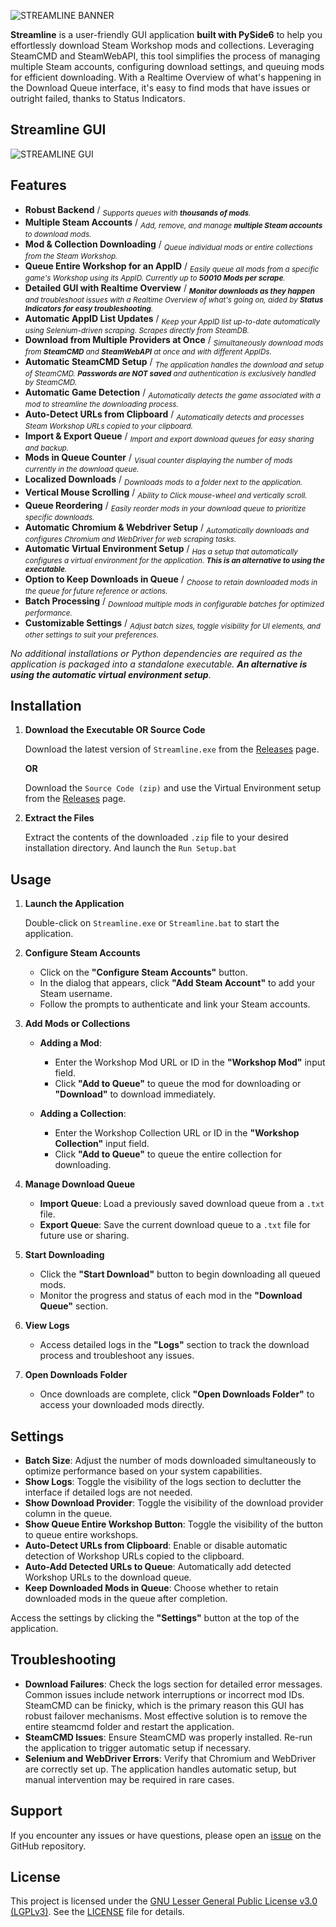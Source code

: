 ![STREAMLINE BANNER](https://github.com/user-attachments/assets/bd9cfce7-dde0-469a-8208-7caa8b9fb91a)

**Streamline** is a user-friendly GUI application **built with PySide6** to help you effortlessly download Steam Workshop mods and collections. Leveraging SteamCMD and SteamWebAPI, this tool simplifies the process of managing multiple Steam accounts, configuring download settings, and queuing mods for efficient downloading. With a Realtime Overview of what's happening in the Download Queue interface, it's easy to find mods that have issues or outright failed, thanks to Status Indicators.

## Streamline GUI
![STREAMLINE GUI](https://github.com/user-attachments/assets/307ac847-2cc3-42fd-92b8-08e91e681bae)


## Features

- **Robust Backend** / *<sub>Supports queues with **thousands of mods**.</sub>*
- **Multiple Steam Accounts** / *<sub>Add, remove, and manage **multiple Steam accounts** to download mods.</sub>*
- **Mod & Collection Downloading** / *<sub>Queue individual mods or entire collections from the Steam Workshop.</sub>*
- **Queue Entire Workshop for an AppID** / *<sub>Easily queue all mods from a specific game's Workshop using its AppID. Currently up to **50010 Mods per scrape**.</sub>*
- **Detailed GUI with Realtime Overview** / *<sub>**Monitor downloads as they happen** and troubleshoot issues with a Realtime Overview of what's going on, aided by **Status Indicators for easy troubleshooting**.</sub>*
- **Automatic AppID List Updates** / *<sub>Keep your AppID list up-to-date automatically using Selenium-driven scraping. Scrapes directly from SteamDB.</sub>*
- **Download from Multiple Providers at Once** / *<sub>Simultaneously download mods from **SteamCMD** and **SteamWebAPI** at once and with different AppIDs.</sub>*
- **Automatic SteamCMD Setup** / *<sub>The application handles the download and setup of SteamCMD. **Passwords are NOT saved** and authentication is exclusively handled by SteamCMD.</sub>*
- **Automatic Game Detection** / *<sub>Automatically detects the game associated with a mod to streamline the downloading process.</sub>*
- **Auto-Detect URLs from Clipboard** / *<sub>Automatically detects and processes Steam Workshop URLs copied to your clipboard.</sub>*
- **Import & Export Queue** / *<sub>Import and export download queues for easy sharing and backup.</sub>*
- **Mods in Queue Counter** / *<sub>Visual counter displaying the number of mods currently in the download queue.</sub>*
- **Localized Downloads** / *<sub>Downloads mods to a folder next to the application.</sub>*
- **Vertical Mouse Scrolling** / *<sub>Ability to Click mouse-wheel and vertically scroll.</sub>*
- **Queue Reordering** / *<sub>Easily reorder mods in your download queue to prioritize specific downloads.</sub>*
- **Automatic Chromium & Webdriver Setup** / *<sub>Automatically downloads and configures Chromium and WebDriver for web scraping tasks.</sub>*
- **Automatic Virtual Environment Setup** / *<sub>Has a setup that automatically configures a virtual environment for the application. **This is an alternative to using the executable**.</sub>*
- **Option to Keep Downloads in Queue** / *<sub>Choose to retain downloaded mods in the queue for future reference or actions.</sub>*
- **Batch Processing** / *<sub>Download multiple mods in configurable batches for optimized performance.</sub>*
- **Customizable Settings** / *<sub>Adjust batch sizes, toggle visibility for UI elements, and other settings to suit your preferences.</sub>*

*No additional installations or Python dependencies are required as the application is packaged into a standalone executable.* ***An alternative is using the automatic virtual environment setup***.

## Installation

1. **Download the Executable OR Source Code**

   Download the latest version of `Streamline.exe`  from the [Releases](https://github.com/dane-9/Streamline-Workshop-Downloader/releases) page.
   
   **OR**
   
   Download the `Source Code (zip)` and use the Virtual Environment setup from the [Releases](https://github.com/dane-9/Streamline-Workshop-Downloader/releases) page.

2. **Extract the Files**

   Extract the contents of the downloaded `.zip` file to your desired installation directory. And launch the `Run Setup.bat`



## Usage

1. **Launch the Application**

   Double-click on `Streamline.exe` or `Streamline.bat` to start the application.

2. **Configure Steam Accounts**

   - Click on the **"Configure Steam Accounts"** button.
   - In the dialog that appears, click **"Add Steam Account"** to add your Steam username.
   - Follow the prompts to authenticate and link your Steam accounts.

3. **Add Mods or Collections**

   - **Adding a Mod**:
     - Enter the Workshop Mod URL or ID in the **"Workshop Mod"** input field.
     - Click **"Add to Queue"** to queue the mod for downloading or **"Download"** to download immediately.

   - **Adding a Collection**:
     - Enter the Workshop Collection URL or ID in the **"Workshop Collection"** input field.
     - Click **"Add to Queue"** to queue the entire collection for downloading.

4. **Manage Download Queue**
   
   - **Import Queue**: Load a previously saved download queue from a `.txt` file.
   - **Export Queue**: Save the current download queue to a `.txt` file for future use or sharing.

5. **Start Downloading**

   - Click the **"Start Download"** button to begin downloading all queued mods.
   - Monitor the progress and status of each mod in the **"Download Queue"** section.

6. **View Logs**

   - Access detailed logs in the **"Logs"** section to track the download process and troubleshoot any issues.

7. **Open Downloads Folder**

   - Once downloads are complete, click **"Open Downloads Folder"** to access your downloaded mods directly.

## Settings

- **Batch Size**: Adjust the number of mods downloaded simultaneously to optimize performance based on your system capabilities.
- **Show Logs**: Toggle the visibility of the logs section to declutter the interface if detailed logs are not needed.
- **Show Download Provider**: Toggle the visibility of the download provider column in the queue.
- **Show Queue Entire Workshop Button**: Toggle the visibility of the button to queue entire workshops.
- **Auto-Detect URLs from Clipboard**: Enable or disable automatic detection of Workshop URLs copied to the clipboard.
- **Auto-Add Detected URLs to Queue**: Automatically add detected Workshop URLs to the download queue.
- **Keep Downloaded Mods in Queue**: Choose whether to retain downloaded mods in the queue after completion.

Access the settings by clicking the **"Settings"** button at the top of the application.

## Troubleshooting

- **Download Failures**: Check the logs section for detailed error messages. Common issues include network interruptions or incorrect mod IDs. SteamCMD can be finicky, which is the primary reason this GUI has robust failover mechanisms. Most effective solution is to remove the entire steamcmd folder and restart the application.
- **SteamCMD Issues**: Ensure SteamCMD was properly installed. Re-run the application to trigger automatic setup if necessary.
- **Selenium and WebDriver Errors**: Verify that Chromium and WebDriver are correctly set up. The application handles automatic setup, but manual intervention may be required in rare cases.

## Support 

If you encounter any issues or have questions, please open an [issue](https://github.com/dane-9/Streamline-Workshop-Downloader/issues) on the GitHub repository.

## License

This project is licensed under the [GNU Lesser General Public License v3.0 (LGPLv3)](https://www.gnu.org/licenses/lgpl-3.0.html). See the [LICENSE](LICENSE) file for details.
